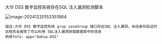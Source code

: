 大华 DSS 数字监控系统存在SQL 注入漏洞检测脚本

![image-20241220153351984](C:\Users\lenovo\AppData\Roaming\Typora\typora-user-images\image-20241220153351984.png)

```
描述:大华 DSS 数字监控系统 grup saveGroup 接口存在SQL 注入漏洞，未经身份验证的远程攻击者除了可以利用 SQL注入漏洞获取数据库中的信息
网络fofa: app="dahua-DSS"
```